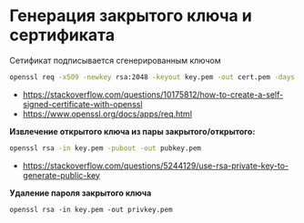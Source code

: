 # Генерация закрытого ключа и сертификата
Сетификат подписывается сгенерированным ключом

```bash
openssl req -x509 -newkey rsa:2048 -keyout key.pem -out cert.pem -days 365
```

- <https://stackoverflow.com/questions/10175812/how-to-create-a-self-signed-certificate-with-openssl>
- <https://www.openssl.org/docs/apps/req.html>


**Извлечение открытого ключа из пары закрытого/открытого:**

```bash
openssl rsa -in key.pem -pubout -out pubkey.pem
```

- <https://stackoverflow.com/questions/5244129/use-rsa-private-key-to-generate-public-key>


**Удаление пароля закрытого ключа**

```
openssl rsa -in key.pem -out privkey.pem
```